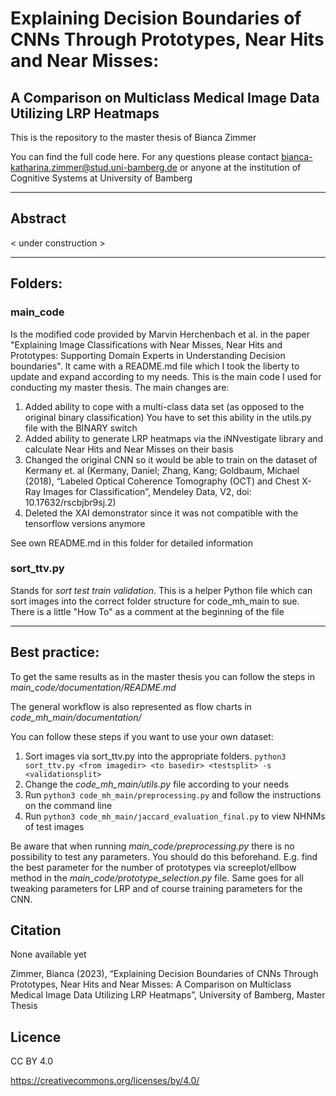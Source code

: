 # Explaining Decision Boundaries of CNNs Through Prototypes, Near Hits and Near Misses:
## A Comparison on Multiclass Medical Image Data Utilizing LRP Heatmaps
This is the repository to the master thesis of Bianca Zimmer

You can find the full code here. For any questions please contact
bianca-katharina.zimmer@stud.uni-bamberg.de
or anyone at the institution of Cognitive Systems at University of Bamberg

---

## Abstract
< under construction >

---

## Folders:

### main_code
Is the modified code provided by Marvin Herchenbach et al. in the paper "Explaining Image
Classifications with Near Misses, Near Hits and Prototypes: Supporting Domain Experts in
Understanding Decision boundaries".
It came with a README.md file which I took the liberty to update and expand according to my needs.
This is the main code I used for conducting my master thesis. The main changes are:
1. Added ability to cope with a multi-class data set (as opposed to the original binary classification)
You have to set this ability in the utils.py file with the BINARY switch
2. Added ability to generate LRP heatmaps via the iNNvestigate library and calculate Near Hits
and Near Misses on their basis
3. Changed the original CNN so it would be able to train on the dataset of Kermany et. al (Kermany, Daniel; Zhang, Kang; Goldbaum, Michael (2018), “Labeled Optical Coherence Tomography (OCT) and Chest X-Ray Images for Classification”, Mendeley Data, V2, doi: 10.17632/rscbjbr9sj.2)
4. Deleted the XAI demonstrator since it was not compatible with the tensorflow versions anymore

See own README.md in this folder for detailed information

### sort_ttv.py
Stands for _sort test train validation_. This is a helper Python file which can sort images
into the correct folder structure for code_mh_main to sue.
There is a little "How To" as a comment at the  beginning of the file

---

## Best practice:
To get the same results as in the master thesis you can follow the steps in 
_main_code/documentation/README.md_

The general workflow is also represented as flow charts in _code_mh_main/documentation/_

You can follow these steps if you want to use your own dataset:

1. Sort images via sort_ttv.py into the appropriate folders.
`python3 sort_ttv.py <from imagedir> <to basedir> <testsplit> -s <validationsplit>`
2. Change the _code_mh_main/utils.py_ file according to your needs
3. Run `python3 code_mh_main/preprocessing.py` and follow the instructions on the command line
4. Run `python3 code_mh_main/jaccard_evaluation_final.py` to view NHNMs of test images

Be aware that when running _main_code/preprocessing.py_ there is no possibility to test any
parameters. You should do this beforehand. E.g. find the best parameter for the number of prototypes
via screeplot/ellbow method in the _main_code/prototype_selection.py_ file.
Same goes for all tweaking parameters for LRP and of course training parameters for the CNN.

## Citation
None available yet

Zimmer, Bianca (2023), “Explaining Decision Boundaries of CNNs Through Prototypes, Near Hits and Near Misses:
A Comparison on Multiclass Medical Image Data Utilizing LRP Heatmaps”, University of Bamberg, Master Thesis

## Licence
CC BY 4.0

https://creativecommons.org/licenses/by/4.0/
